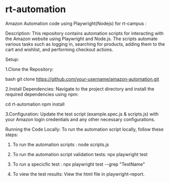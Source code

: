 # rt-automation

Amazon Automation code using Playwright(Nodejs) for rt-campus :

Description:
This repository contains automation scripts for interacting with the Amazon website using Playwright and Node.js. The scripts automate various tasks such as logging in, searching for products, adding them to the cart and wishlist, and performing checkout actions.

Setup:

1.Clone the Repository:

bash
git clone https://github.com/your-username/amazon-automation.git

2.Install Dependencies:
Navigate to the project directory and install the required dependencies using npm:

cd rt-automation
npm install

3.Configuration:
Update the test script (example.spec.js & scripts.js) with your Amazon login credentials and any other necessary configurations.

Running the Code Locally:
To run the automation script locally, follow these steps:

1. To run the automation scripts :
   node scripts.js

2. To run the automation script validation tests:
   npx playwright test

3. To run a specicfic test :
   npx playwright test --grep "TestName"

4. To view the test results:
   View the html file in playwright-report.
